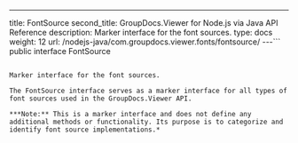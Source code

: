 ---
title: FontSource
second_title: GroupDocs.Viewer for Node.js via Java API Reference
description: Marker interface for the font sources.
type: docs
weight: 12
url: /nodejs-java/com.groupdocs.viewer.fonts/fontsource/
---```
public interface FontSource
```

Marker interface for the font sources.

The FontSource interface serves as a marker interface for all types of font sources used in the GroupDocs.Viewer API.

***Note:** This is a marker interface and does not define any additional methods or functionality. Its purpose is to categorize and identify font source implementations.*
